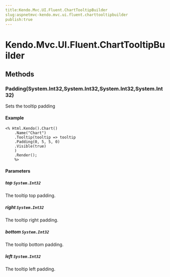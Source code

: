 ```yaml
---
title:Kendo.Mvc.UI.Fluent.ChartTooltipBuilder
slug:aspnetmvc-kendo.mvc.ui.fluent.charttooltipbuilder
publish:true
---
```


# Kendo.Mvc.UI.Fluent.ChartTooltipBuilder

## Methods

### Padding(System.Int32,System.Int32,System.Int32,System.Int32)
Sets the tooltip padding

#### Example
    <% Html.Kendo().Chart()
        .Name("Chart")
        .Tooltip(tooltip => tooltip
        .Padding(0, 5, 5, 0)
        .Visible(true)
        )
        .Render();
        %>

#### Parameters

##### top `System.Int32`
The tooltip top padding.

##### right `System.Int32`
The tooltip right padding.

##### bottom `System.Int32`
The tooltip bottom padding.

##### left `System.Int32`
The tooltip left padding.